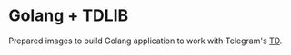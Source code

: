 # Golang + TDLIB

Prepared images to build Golang application to work with Telegram's [TD](https://github.com/tdlib/td).
